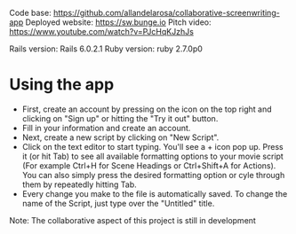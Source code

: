 Code base: https://github.com/allandelarosa/collaborative-screenwriting-app
Deployed website: https://sw.bunge.io
Pitch video: https://www.youtube.com/watch?v=PJcHqKJzhJs

Rails version: Rails 6.0.2.1
Ruby version: ruby 2.7.0p0

# Using the app
- First, create an account by pressing on the icon on the top right and clicking on "Sign up" or hitting the "Try it out" button.
- Fill in your information and create an account.
- Next, create a new script by clicking on "New Script".
- Click on the text editor to start typing. You'll see a + icon pop up. Press it (or hit Tab) to see all available formatting options to your movie script (For example Ctrl+H for Scene Headings or Ctrl+Shift+A for Actions). You can also simply press the desired formatting option or cyle through them by repeatedly hitting Tab.
- Every change you make to the file is automatically saved. To change the name of the Script, just type over the "Untitled" title.



Note: The collaborative aspect of this project is still in development
